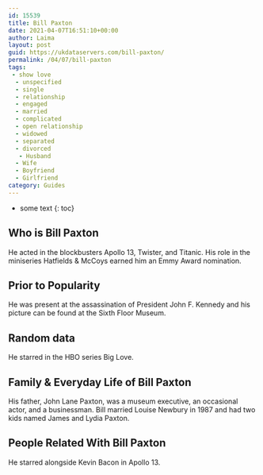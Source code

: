```yaml
---
id: 15539
title: Bill Paxton
date: 2021-04-07T16:51:10+00:00
author: Laima
layout: post
guid: https://ukdataservers.com/bill-paxton/
permalink: /04/07/bill-paxton
tags:
 - show love
  - unspecified
  - single
  - relationship
  - engaged
  - married
  - complicated
  - open relationship
  - widowed
  - separated
  - divorced
   - Husband
  - Wife
  - Boyfriend
  - Girlfriend
category: Guides
---
```


* some text
{: toc}


## Who is Bill Paxton
                  
                  
                  
He acted in the blockbusters Apollo 13, Twister, and Titanic. His role in the miniseries Hatfields & McCoys earned him an Emmy Award nomination.
                  
              
            
              
            
                
                
                
## Prior to Popularity
                  
                  
                  
He was present at the assassination of President John F. Kennedy and his picture can be found at the Sixth Floor Museum.
                  
              
            
              
            
                
                
                
## Random data
                  
                  
                  
He starred in the HBO series Big Love.
                  
              
            
              
            
                
                
                
## Family & Everyday Life of Bill Paxton
                  
                  
                  
His father, John Lane Paxton, was a museum executive, an occasional actor, and a businessman. Bill married Louise Newbury in 1987 and had two kids named James and Lydia Paxton.
                  
              
            
              
            
                
                
                
## People Related With Bill Paxton
                  
                  
                  
He starred alongside Kevin Bacon in Apollo 13.
                  
              
            
              
            
                
              
            
              
              
            
            
              
            
          
          
          